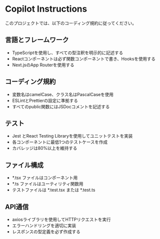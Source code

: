 # Copilot Instructions

このプロジェクトでは、以下のコーディング規約に従ってください。

## 言語とフレームワーク

- TypeScriptを使用し、すべての型注釈を明示的に記述する
- Reactコンポーネントは必ず関数コンポーネントで書き、Hooksを使用する
- Next.jsのApp Routerを使用する

## コーディング規約

- 変数名はcamelCase、クラス名はPascalCaseを使用
- ESLintとPrettierの設定に準拠する
- すべてのpublic関数にはJSDocコメントを記述する

## テスト

- Jest とReact Testing Libraryを使用してユニットテストを実装
- 各コンポーネントに最低1つのテストケースを作成
- カバレッジは80%以上を維持する

## ファイル構成

- *.tsx ファイルはコンポーネント用
- *.ts ファイルはユーティリティ関数用
- テストファイルは *.test.tsx または *.test.ts

## API通信

- axiosライブラリを使用してHTTPリクエストを実行
- エラーハンドリングを適切に実装
- レスポンスの型定義を必ず作成する